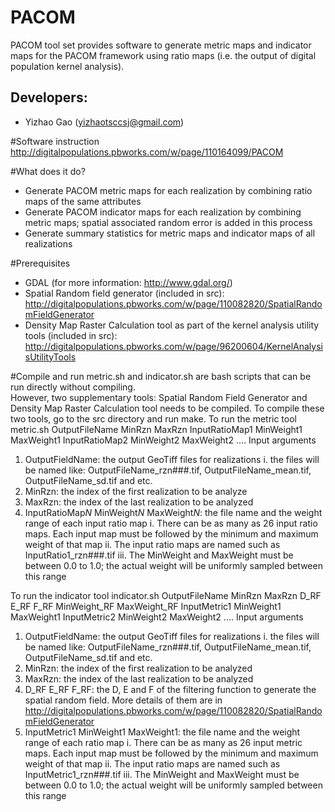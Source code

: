 # PACOM
PACOM tool set provides software to generate metric maps and indicator maps for the PACOM framework using ratio maps (i.e. the output of digital population kernel analysis).
## Developers:
* Yizhao Gao (yizhaotsccsj@gmail.com)

#Software instruction
http://digitalpopulations.pbworks.com/w/page/110164099/PACOM

#What does it do?
  * Generate PACOM metric maps for each realization by combining ratio maps of the same attributes
  * Generate PACOM indicator maps for each realization by combining metric maps; spatial associated random error is added in this process
  * Generate summary statistics for metric maps and indicator maps of all realizations

#Prerequisites
  * GDAL (for more information: http://www.gdal.org/)
  * Spatial Random field generator (included in src): http://digitalpopulations.pbworks.com/w/page/110082820/SpatialRandomFieldGenerator
  * Density Map Raster Calculation tool as part of the kernel analysis utility tools (included in src): http://digitalpopulations.pbworks.com/w/page/96200604/KernelAnalysisUtilityTools

#Compile and run
metric.sh and indicator.sh are bash scripts that can be run directly without compiling. <br>
However, two supplementary tools: Spatial Random Field Generator and Density Map Raster Calculation tool needs to be compiled. To compile these two tools, go to the src directory and run make. 
To run the metric tool
metric.sh OutputFileName MinRzn MaxRzn InputRatioMap1 MinWeight1 MaxWeight1 InputRatioMap2 MinWeight2 MaxWeight2 .... 
Input arguments
 1. OutputFieldName: the output GeoTiff files for realizations
  i. the files will be named like:  OutputFileName_rzn###.tif, OutputFileName_mean.tif, OutputFileName_sd.tif and etc.
 2. MinRzn: the index of the first realization to be analyze
 3. MaxRzn: the index of the last realization to be analyzed
 4. InputRatioMap*N* MinWeight*N* MaxWeight*N*: the file name and the weight range of each input ratio map
  i. There can be as many as 26 input ratio maps. Each input map must be followed by the minimum and maximum weight of that map
  ii. The input ratio maps are named such as InputRatio1_rzn###.tif
  iii. The MinWeight and MaxWeight must be between 0.0 to 1.0; the actual weight will be uniformly sampled between this range

To run the indicator tool
indicator.sh OutputFileName MinRzn MaxRzn D_RF E_RF F_RF MinWeight_RF MaxWeight_RF InputMetric1 MinWeight1 MaxWeight1 InputMetric2 MinWeight2 MaxWeight2 ....
Input arguments
 1. OutputFieldName: the output GeoTiff files for realizations
  i. the files will be named like:  OutputFileName_rzn###.tif, OutputFileName_mean.tif, OutputFileName_sd.tif and etc.
 2. MinRzn: the index of the first realization to be analyzed
 3. MaxRzn: the index of the last realization to be analyzed
 4. D_RF E_RF F_RF: the D, E and F of the filtering function to generate the spatial random field. More details of them are in http://digitalpopulations.pbworks.com/w/page/110082820/SpatialRandomFieldGenerator
 5. InputMetric1 MinWeight1 MaxWeight1: the file name and the weight range of each ratio map
  i. There can be as many as 26 input metric maps. Each input map must be followed by the minimum and maximum weight of that map
  ii. The input ratio maps are named such as InputMetric1_rzn###.tif
  iii. The MinWeight and MaxWeight must be between 0.0 to 1.0; the actual weight will be uniformly sampled between this range
